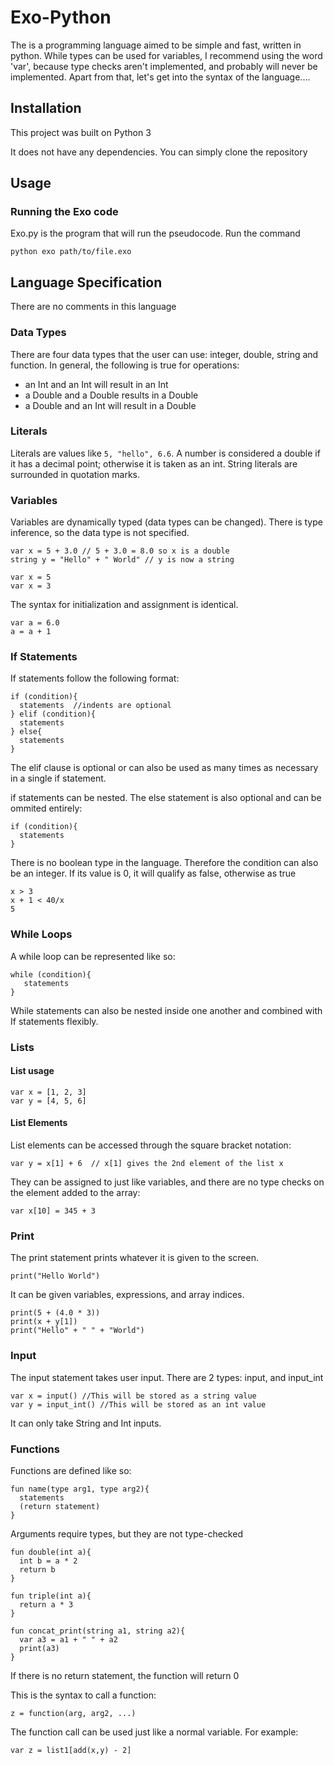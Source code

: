 # Exo-Python
The is a programming language aimed to be simple and fast, written in python. While types can be used for variables, I recommend using the word 'var', because type checks aren't implemented, and probably will never be implemented. Apart from that, let's get into the syntax of the language....

<a name="Installation"></a>
## Installation
This project was built on Python 3

It does not have any dependencies. You can simply clone the repository

<a name="Usage"></a>
## Usage
### Running the Exo code

Exo.py is the program that will run the pseudocode. Run the command 
```shell
python exo path/to/file.exo
```


<a name="LanguageSpecification"></a>
## Language Specification

There are no comments in this language

<a name="types"></a>
### Data Types

There are four data types that the user can use: integer, double, string and function. In general, the following is true for operations:

- an Int and an Int will result in an Int
- a Double and a Double results in a Double
- a Double and an Int will result in a Double

<a name="literals"></a>
### Literals

Literals are values like ```5, "hello", 6.6```. A number is considered a double if it has a decimal point; otherwise it is taken as an int. String literals are surrounded in quotation marks.

<a name="variables"></a>
### Variables

Variables are dynamically typed (data types can be changed). There is type inference, so the data type is not specified.

```
var x = 5 + 3.0 // 5 + 3.0 = 8.0 so x is a double
string y = "Hello" + " World" // y is now a string
```

```
var x = 5
var x = 3
```

The syntax for initialization and assignment is identical.

```
var a = 6.0
a = a + 1
```

<a name="if"></a>
### If Statements

If statements follow the following format:

```
if (condition){
  statements  //indents are optional
} elif (condition){
  statements
} else{
  statements
}
```

The elif clause is optional or can also be used as many times as necessary in a single if statement.

if statements can be nested. The else statement is also optional and can be ommited entirely:

```
if (condition){
  statements
} 
```

There is no boolean type in the language. Therefore the condition can also be an integer. If its value is 0, it will qualify as false, otherwise as true

```
x > 3
x + 1 < 40/x
5
```

<a name="while"></a>
### While Loops

A while loop can be represented like so:

```
while (condition){
   statements
}
```

While statements can also be nested inside one another and combined with If statements flexibly.

<a name="lists"></a>
### Lists

#### List usage

```
var x = [1, 2, 3]
var y = [4, 5, 6]
```

#### List Elements

List elements can be accessed through the square bracket notation:

```
var y = x[1] + 6  // x[1] gives the 2nd element of the list x
```

They can be assigned to just like variables, and there are no type checks on the element added to the array:

```
var x[10] = 345 + 3
```

<a name="print"></a>
### Print

The print statement prints whatever it is given to the screen.

```print("Hello World")```

It can be given variables, expressions, and array indices.

```
print(5 + (4.0 * 3))
print(x + y[1])
print("Hello" + " " + "World")
```

<a name="input"></a>
### Input

The input statement takes user input. There are 2 types: input, and input_int

```
var x = input() //This will be stored as a string value
var y = input_int() //This will be stored as an int value
```

It can only take String and Int inputs.

<a name="functions"></a>
### Functions

Functions are defined like so:

```
fun name(type arg1, type arg2){
  statements
  (return statement)
}
```

Arguments require types, but they are not type-checked

```
fun double(int a){
  int b = a * 2
  return b
}

fun triple(int a){
  return a * 3
}

fun concat_print(string a1, string a2){
  var a3 = a1 + " " + a2
  print(a3)
}
```
If there is no return statement, the function will return 0

This is the syntax to call a function:

```
z = function(arg, arg2, ...)
```

The function call can be used just like a normal variable. For example:

```
var z = list1[add(x,y) - 2]
